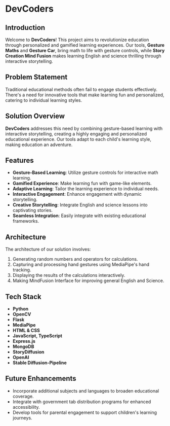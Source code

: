 # DevCoders
## Introduction
Welcome to **DevCoders**! This project aims to revolutionize education through personalized and gamified learning experiences. Our tools, **Gesture Maths** and **Gesture Car**, bring math to life with gesture controls, while **Story Creation Mind Fusion** makes learning English and science thrilling through interactive storytelling.

## Problem Statement
Traditional educational methods often fail to engage students effectively. There's a need for innovative tools that make learning fun and personalized, catering to individual learning styles.

## Solution Overview
**DevCoders** addresses this need by combining gesture-based learning with interactive storytelling, creating a highly engaging and personalized educational experience. Our tools adapt to each child's learning style, making education an adventure.

## Features
- **Gesture-Based Learning**: Utilize gesture controls for interactive math learning.
- **Gamified Experience**: Make learning fun with game-like elements.
- **Adaptive Learning**: Tailor the learning experience to individual needs.
- **Interactive Engagement**: Enhance engagement with dynamic storytelling.
- **Creative Storytelling**: Integrate English and science lessons into captivating stories.
- **Seamless Integration**: Easily integrate with existing educational frameworks.

## Architecture
The architecture of our solution involves:
1. Generating random numbers and operators for calculations.
2. Capturing and processing hand gestures using MediaPipe's hand tracking.
3. Displaying the results of the calculations interactively.
4. Making MindFusion Interface for improving general English and Science. 

## Tech Stack
- **Python**
- **OpenCV**
- **Flask**
- **MediaPipe**
- **HTML & CSS**
- **JavaScript, TypeScript**
- **Express.js**
- **MongoDB**
- **StoryDiffusion**
- **OpenAI**
- **Stable Diffusion-Pipeline**

## Future Enhancements
- Incorporate additional subjects and languages to broaden educational coverage.
- Integrate with government tab distribution programs for enhanced accessibility.
- Develop tools for parental engagement to support children's learning journeys.
